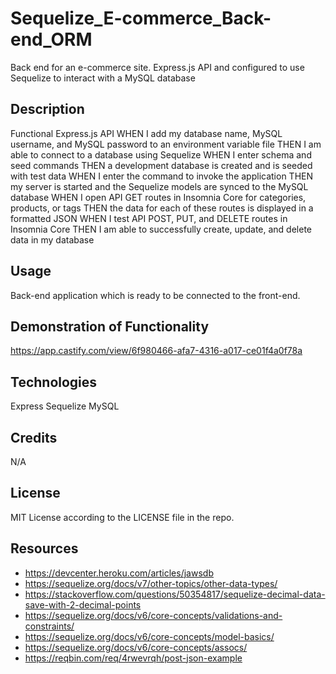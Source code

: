 # Sequelize_E-commerce_Back-end_ORM

Back end for an e-commerce site. Express.js API and configured to use Sequelize to interact with a MySQL database

## Description

Functional Express.js API
WHEN I add my database name, MySQL username, and MySQL password to an environment variable file
THEN I am able to connect to a database using Sequelize
WHEN I enter schema and seed commands
THEN a development database is created and is seeded with test data
WHEN I enter the command to invoke the application
THEN my server is started and the Sequelize models are synced to the MySQL database
WHEN I open API GET routes in Insomnia Core for categories, products, or tags
THEN the data for each of these routes is displayed in a formatted JSON
WHEN I test API POST, PUT, and DELETE routes in Insomnia Core
THEN I am able to successfully create, update, and delete data in my database

## Usage

Back-end application which is ready to be connected to the front-end. 

## Demonstration of Functionality

https://app.castify.com/view/6f980466-afa7-4316-a017-ce01f4a0f78a

## Technologies

Express
Sequelize 
MySQL

## Credits

N/A

## License

MIT License according to the LICENSE file in the repo.

## Resources
- https://devcenter.heroku.com/articles/jawsdb
- https://sequelize.org/docs/v7/other-topics/other-data-types/
- https://stackoverflow.com/questions/50354817/sequelize-decimal-data-save-with-2-decimal-points
- https://sequelize.org/docs/v6/core-concepts/validations-and-constraints/
- https://sequelize.org/docs/v6/core-concepts/model-basics/
- https://sequelize.org/docs/v6/core-concepts/assocs/
- https://reqbin.com/req/4rwevrqh/post-json-example